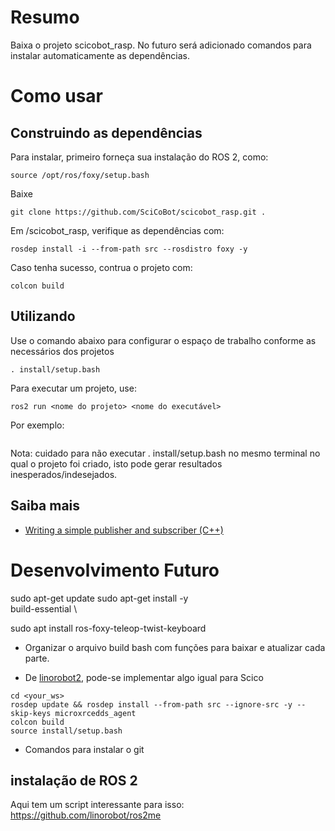 # Resumo

Baixa o projeto scicobot_rasp. No futuro será adicionado comandos para instalar automaticamente as dependências.

# Como usar
## Construindo as dependências
Para instalar, primeiro forneça sua instalação do ROS 2, como:
```
source /opt/ros/foxy/setup.bash
```
Baixe 

```
git clone https://github.com/SciCoBot/scicobot_rasp.git .
```
Em /scicobot_rasp, verifique as dependências com:
```
rosdep install -i --from-path src --rosdistro foxy -y
```
Caso tenha sucesso, contrua o projeto com:
```
colcon build 
```
## Utilizando
Use o comando abaixo para configurar o espaço de trabalho conforme as necessários dos projetos
```
. install/setup.bash
```
Para executar um projeto, use:
```
ros2 run <nome do projeto> <nome do executável>
```
Por exemplo:

```
```

Nota: cuidado para não executar . install/setup.bash no mesmo terminal no qual o projeto foi criado, isto pode gerar resultados inesperados/indesejados.


## Saiba mais
- [Writing a simple publisher and subscriber (C++)](https://docs.ros.org/en/foxy/Tutorials/Writing-A-Simple-Cpp-Publisher-And-Subscriber.html)

# Desenvolvimento Futuro

sudo apt-get update
sudo apt-get install -y \
build-essential \

sudo apt install ros-foxy-teleop-twist-keyboard

- Organizar o arquivo build bash com funções para baixar e atualizar cada parte.

- De [linorobot2](https://github.com/linorobot/linorobot2/blob/master/ROBOT_INSTALLATION.md), pode-se implementar algo igual para Scico
```
cd <your_ws>
rosdep update && rosdep install --from-path src --ignore-src -y --skip-keys microxrcedds_agent
colcon build
source install/setup.bash
```

- Comandos para instalar o git


## instalação de ROS 2

Aqui tem um script interessante para isso: https://github.com/linorobot/ros2me
